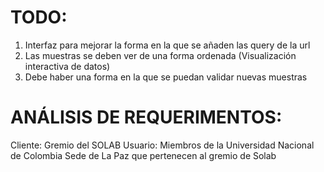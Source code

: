 # TODO:

1. Interfaz para mejorar la forma en la que se añaden las query de la url 
2. Las muestras se deben ver de una forma ordenada (Visualización interactiva de datos)
4. Debe haber una forma en la que se puedan validar nuevas muestras

# ANÁLISIS DE REQUERIMENTOS:


Cliente: Gremio del SOLAB
Usuario: Miembros de la Universidad Nacional de Colombia Sede de La Paz que pertenecen al gremio de Solab

